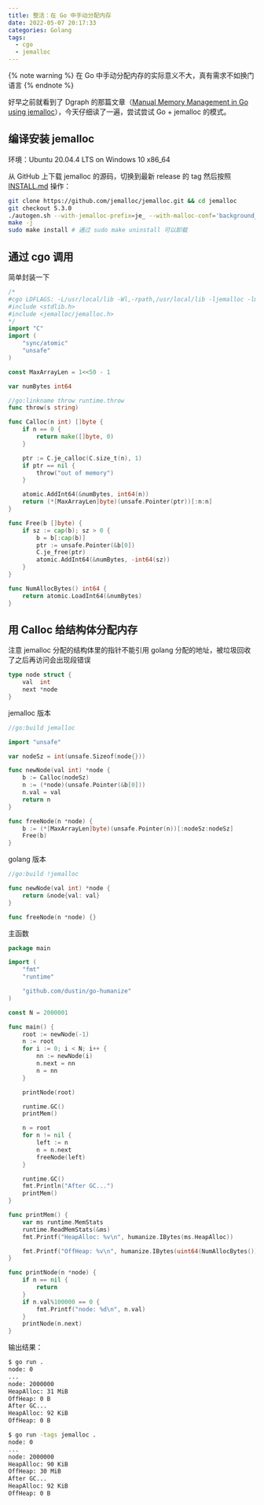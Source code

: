 ```yaml
---
title: 整活：在 Go 中手动分配内存
date: 2022-05-07 20:17:33
categories: Golang
tags:
  - cgo
  - jemalloc
---
```


{% note warning %}
在 Go 中手动分配内存的实际意义不大，真有需求不如换门语言
{% endnote %}

好早之前就看到了 Dgraph 的那篇文章（[Manual Memory Management in Go using jemalloc](https://dgraph.io/blog/post/manual-memory-management-golang-jemalloc/)），今天仔细读了一遍，尝试尝试 Go + jemalloc 的模式。

<!-- more -->

## 编译安装 jemalloc

环境：Ubuntu 20.04.4 LTS on Windows 10 x86_64

从 GitHub 上下载 jemalloc 的源码，切换到最新 release 的 tag 然后按照 [INSTALL.md](https://github.com/jemalloc/jemalloc/blob/5.3.0/INSTALL.md) 操作：

```bash
git clone https://github.com/jemalloc/jemalloc.git && cd jemalloc
git checkout 5.3.0
./autogen.sh --with-jemalloc-prefix=je_ --with-malloc-conf='background_thread:true,metadata_thp:auto'
make -j
sudo make install # 通过 sudo make uninstall 可以卸载
```

## 通过 cgo 调用

简单封装一下

```go
/*
#cgo LDFLAGS: -L/usr/local/lib -Wl,-rpath,/usr/local/lib -ljemalloc -lm -lstdc++ -pthread -ldl
#include <stdlib.h>
#include <jemalloc/jemalloc.h>
*/
import "C"
import (
	"sync/atomic"
	"unsafe"
)

const MaxArrayLen = 1<<50 - 1

var numBytes int64

//go:linkname throw runtime.throw
func throw(s string)

func Calloc(n int) []byte {
	if n == 0 {
		return make([]byte, 0)
	}

	ptr := C.je_calloc(C.size_t(n), 1)
	if ptr == nil {
		throw("out of memory")
	}

	atomic.AddInt64(&numBytes, int64(n))
	return (*[MaxArrayLen]byte)(unsafe.Pointer(ptr))[:n:n]
}

func Free(b []byte) {
	if sz := cap(b); sz > 0 {
		b = b[:cap(b)]
		ptr := unsafe.Pointer(&b[0])
		C.je_free(ptr)
		atomic.AddInt64(&numBytes, -int64(sz))
	}
}

func NumAllocBytes() int64 {
	return atomic.LoadInt64(&numBytes)
}
```

## 用 Calloc 给结构体分配内存

注意 jemalloc 分配的结构体里的指针不能引用 golang 分配的地址，被垃圾回收了之后再访问会出现段错误

```go
type node struct {
	val  int
	next *node
}
```

jemalloc 版本

```go
//go:build jemalloc

import "unsafe"

var nodeSz = int(unsafe.Sizeof(node{}))

func newNode(val int) *node {
	b := Calloc(nodeSz)
	n := (*node)(unsafe.Pointer(&b[0]))
	n.val = val
	return n
}

func freeNode(n *node) {
	b := (*[MaxArrayLen]byte)(unsafe.Pointer(n))[:nodeSz:nodeSz]
	Free(b)
}
```

golang 版本

```go
//go:build !jemalloc

func newNode(val int) *node {
	return &node{val: val}
}

func freeNode(n *node) {}
```

主函数

```go
package main

import (
	"fmt"
	"runtime"

	"github.com/dustin/go-humanize"
)

const N = 2000001

func main() {
	root := newNode(-1)
	n := root
	for i := 0; i < N; i++ {
		nn := newNode(i)
		n.next = nn
		n = nn
	}

	printNode(root)

	runtime.GC()
	printMem()

	n = root
	for n != nil {
		left := n
		n = n.next
		freeNode(left)
	}

	runtime.GC()
	fmt.Println("After GC...")
	printMem()
}

func printMem() {
	var ms runtime.MemStats
	runtime.ReadMemStats(&ms)
	fmt.Printf("HeapAlloc: %v\n", humanize.IBytes(ms.HeapAlloc))

	fmt.Printf("OffHeap: %v\n", humanize.IBytes(uint64(NumAllocBytes())))
}

func printNode(n *node) {
	if n == nil {
		return
	}
	if n.val%100000 == 0 {
		fmt.Printf("node: %d\n", n.val)
	}
	printNode(n.next)
}
```

输出结果：

```bash
$ go run .
node: 0
...
node: 2000000
HeapAlloc: 31 MiB
OffHeap: 0 B
After GC...
HeapAlloc: 92 KiB
OffHeap: 0 B

$ go run -tags jemalloc .
node: 0
...
node: 2000000
HeapAlloc: 90 KiB
OffHeap: 30 MiB
After GC...
HeapAlloc: 92 KiB
OffHeap: 0 B
```
